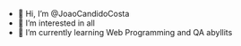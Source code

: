 - 👋 Hi, I’m @JoaoCandidoCosta
- 👀 I’m interested in all
- 🌱 I’m currently learning Web Programming and QA abyllits

<!---
JoaoCandidoCosta/JoaoCandidoCosta is a ✨ special ✨ repository because its `README.md` (this file) appears on your GitHub profile.
You can click the Preview link to take a look at your changes.
--->
